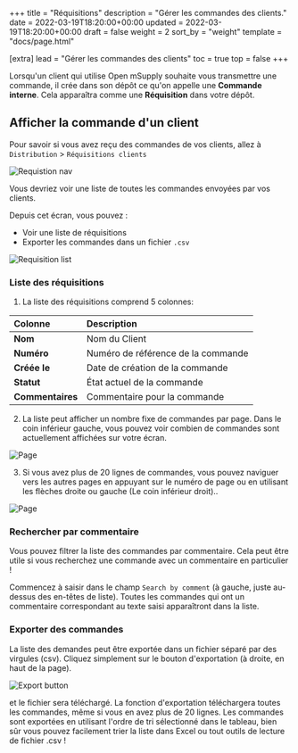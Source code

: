 +++
title = "Réquisitions"
description = "Gérer les commandes des clients."
date = 2022-03-19T18:20:00+00:00
updated = 2022-03-19T18:20:00+00:00
draft = false
weight = 2
sort_by = "weight"
template = "docs/page.html"

[extra]
lead = "Gérer les commandes des clients"
toc = true
top = false
+++

Lorsqu'un client qui utilise Open mSupply souhaite vous transmettre une commande, il crée dans son dépôt ce qu'on appelle une **Commande interne**. Cela apparaîtra comme une **Réquisition** dans votre dépôt.

## Afficher la commande d'un client

Pour savoir si vous avez reçu des commandes de vos clients, allez à `Distribution` > `Réquisitions clients`

![Requistion nav](/docs/distribution/images/req_gotoreq2_fr.png)

Vous devriez voir une liste de toutes les commandes envoyées par vos clients. 

Depuis cet écran, vous pouvez :
* Voir une liste de réquisitions
* Exporter les commandes dans un fichier `.csv`

![Requisition list](/docs/distribution/images/req_list.png)


### Liste des réquisitions

1. La liste des réquisitions comprend 5 colonnes:

| Colonne| Description |
| :---------- | :---------- |
| **Nom** | Nom du Client | 
| **Numéro** | Numéro de référence de la commande | 
| **Créée le** | Date de création de la commande | 
| **Statut** | État actuel de la commande | 
| **Commentaires** | Commentaire pour la commande |

2. La liste peut afficher un nombre fixe de commandes par page. Dans le coin inférieur gauche, vous pouvez voir combien de commandes sont actuellement affichées sur votre écran.

![Page](/docs/distribution/images/os_list_showing.png)

3. Si vous avez plus de 20 lignes de commandes, vous pouvez naviguer vers les autres pages en appuyant sur le numéro de page ou en utilisant les flèches droite ou gauche (Le coin inférieur droit).. 

![Page](/docs/distribution/images/os_list_pagenumbers.png)

### Rechercher par commentaire

Vous pouvez filtrer la liste des commandes par commentaire. Cela peut être utile si vous recherchez une commande avec un commentaire en particulier !

Commencez à saisir dans le champ  `Search by comment` (à gauche, juste au-dessus des en-têtes de liste). Toutes les commandes qui ont un commentaire correspondant au texte saisi apparaîtront dans la liste. 

### Exporter des commandes

La liste des demandes peut être exportée dans un fichier séparé par des virgules (csv). Cliquez simplement sur le bouton d'exportation (à droite, en haut de la page).

![Export button](/docs/distribution/images/export_fr.png)

et le fichier sera téléchargé. La fonction d'exportation téléchargera toutes les commandes, même si vous en avez plus de 20 lignes. Les commandes sont exportées en utilisant l'ordre de tri sélectionné dans le tableau, bien sûr vous pouvez facilement trier la liste dans Excel ou tout outils de lecture de fichier .csv !
